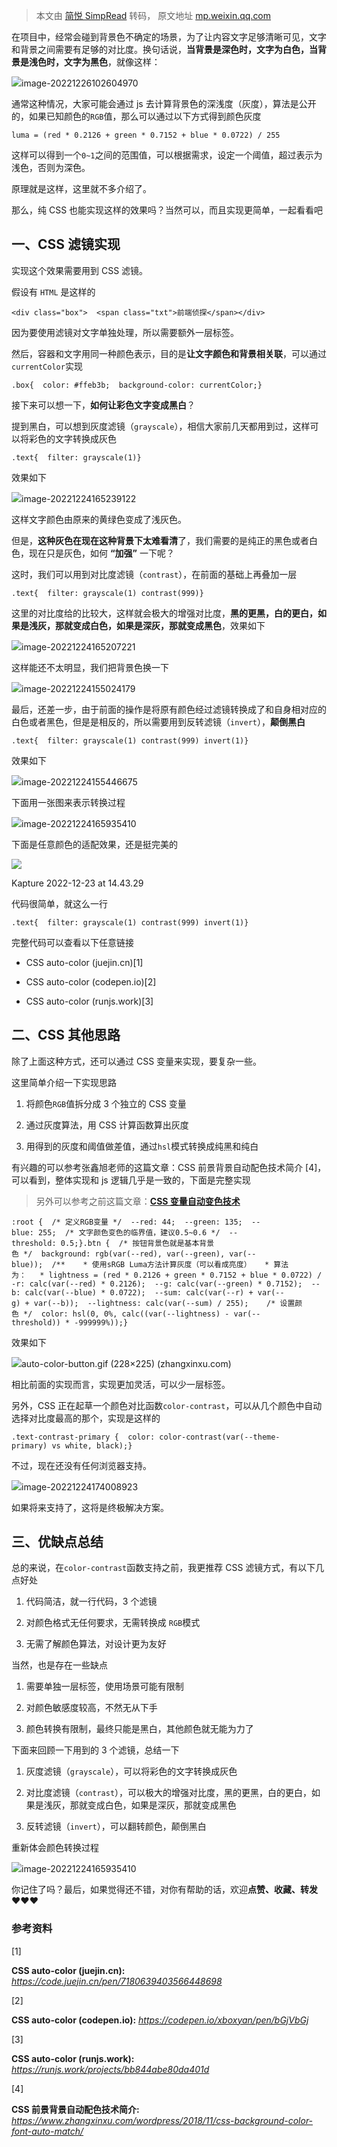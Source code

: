 > 本文由 [简悦 SimpRead](http://ksria.com/simpread/) 转码， 原文地址 [mp.weixin.qq.com](https://mp.weixin.qq.com/s/WwabyGng-NO-kJPHI2V-Qw)

在项目中，经常会碰到背景色不确定的场景，为了让内容文字足够清晰可见，文字和背景之间需要有足够的对比度。换句话说，**当背景是深色时，文字为白色，当背景是浅色时，文字为黑色**，就像这样：

![](https://mmbiz.qpic.cn/mmbiz_jpg/xvBbEKrVNtKmn6wDtG9JSbDYFWdJ6WlSSsKCuUGj3f0WkJZKPH62fUgQf7tfteicgibr7Nc8gDeJg8GzEjibq9JFA/640?wx_fmt=jpeg)image-20221226102604970

通常这种情况，大家可能会通过 js 去计算背景色的深浅度（灰度），算法是公开的，如果已知颜色的`RGB`值，那么可以通过以下方式得到颜色灰度

```
luma = (red * 0.2126 + green * 0.7152 + blue * 0.0722) / 255
```

这样可以得到一个`0~1`之间的范围值，可以根据需求，设定一个阈值，超过表示为浅色，否则为深色。

原理就是这样，这里就不多介绍了。

那么，纯 CSS 也能实现这样的效果吗？当然可以，而且实现更简单，一起看看吧

一、CSS 滤镜实现
----------

实现这个效果需要用到 CSS 滤镜。

假设有 `HTML` 是这样的

```
<div class="box">  <span class="txt">前端侦探</span></div>
```

因为要使用滤镜对文字单独处理，所以需要额外一层标签。

然后，容器和文字用同一种颜色表示，目的是**让文字颜色和背景相关联**，可以通过`currentColor`实现

```
.box{  color: #ffeb3b;  background-color: currentColor;}
```

接下来可以想一下，**如何让彩色文字变成黑白**？

提到黑白，可以想到灰度滤镜（`grayscale`），相信大家前几天都用到过，这样可以将彩色的文字转换成灰色

```
.text{  filter: grayscale(1)}
```

效果如下

![](https://mmbiz.qpic.cn/mmbiz_jpg/xvBbEKrVNtKmn6wDtG9JSbDYFWdJ6WlSqgiaVlZSaW8kicxVFlaQj3hRfvUmQGibeVe74mMBGRBeN80yQaXbZQibqw/640?wx_fmt=jpeg)image-20221224165239122

这样文字颜色由原来的黄绿色变成了浅灰色。

但是，**这种灰色在现在这种背景下太难看清**了，我们需要的是纯正的黑色或者白色，现在只是灰色，如何 **“加强”** 一下呢？

这时，我们可以用到对比度滤镜（`contrast`），在前面的基础上再叠加一层

```
.text{  filter: grayscale(1) contrast(999)}
```

这里的对比度给的比较大，这样就会极大的增强对比度，**黑的更黑，白的更白，如果是浅灰，那就变成白色，如果是深灰，那就变成黑色**，效果如下

![](https://mmbiz.qpic.cn/mmbiz_jpg/xvBbEKrVNtKmn6wDtG9JSbDYFWdJ6WlSedPaG7Cic6eqzQuIymRu4xoaCm2IIdIZB3wK07PXuWLLITbnbdF4UWg/640?wx_fmt=jpeg)image-20221224165207221

这样能还不太明显，我们把背景色换一下

![](https://mmbiz.qpic.cn/mmbiz_jpg/xvBbEKrVNtKmn6wDtG9JSbDYFWdJ6WlSX2Ck6jiaqViandsib3yRfvZymJAHjdjPGX00g0lxbNVD1nMvY9Spz4oiag/640?wx_fmt=jpeg)image-20221224155024179

最后，还差一步，由于前面的操作是将原有颜色经过滤镜转换成了和自身相对应的白色或者黑色，但是是相反的，所以需要用到反转滤镜（`invert`），**颠倒黑白**

```
.text{  filter: grayscale(1) contrast(999) invert(1)}
```

效果如下

![](https://mmbiz.qpic.cn/mmbiz_jpg/xvBbEKrVNtKmn6wDtG9JSbDYFWdJ6WlSI0aWS2cVND8qTXoBhrupr6FUMnoZ4zyaWpcIcd5hovfxrocCAhsb8g/640?wx_fmt=jpeg)image-20221224155446675

下面用一张图来表示转换过程

![](https://mmbiz.qpic.cn/mmbiz_jpg/xvBbEKrVNtKmn6wDtG9JSbDYFWdJ6WlSwl4dicI2zcRdV8Jpicd8cQE3AARQQO0Wiay4IQYtVKvVCleQE80gKyFnw/640?wx_fmt=jpeg)image-20221224165935410

下面是任意颜色的适配效果，还是挺完美的

![](https://mmbiz.qpic.cn/mmbiz_gif/xvBbEKrVNtKmn6wDtG9JSbDYFWdJ6WlSuaIibm1oggOv5epvPKT5EeTNqHgen7MqBRnsH9ricbbs9PcaWp4EPhGg/640?wx_fmt=gif)

Kapture 2022-12-23 at 14.43.29

代码很简单，就这么一行

```
.text{  filter: grayscale(1) contrast(999) invert(1)}
```

完整代码可以查看以下任意链接

*   CSS auto-color (juejin.cn)[1]
    
*   CSS auto-color (codepen.io)[2]
    
*   CSS auto-color (runjs.work)[3]
    

二、CSS 其他思路
----------

除了上面这种方式，还可以通过 CSS 变量来实现，要复杂一些。

这里简单介绍一下实现思路

1.  将颜色`RGB`值拆分成 3 个独立的 CSS 变量
    
2.  通过灰度算法，用 CSS 计算函数算出灰度
    
3.  用得到的灰度和阈值做差值，通过`hsl`模式转换成纯黑和纯白
    

有兴趣的可以参考张鑫旭老师的这篇文章：CSS 前景背景自动配色技术简介 [4]，可以看到，整体实现和 js 逻辑几乎是一致的，下面是完整实现

> 另外可以参考之前这篇文章：[**CSS 变量自动变色技术**](http://mp.weixin.qq.com/s?__biz=MzIyMDc1NTYxNg==&mid=2247484975&idx=1&sn=6b254c61413be18105518a85c88dde85&chksm=97c665e0a0b1ecf649e6901b4bf6eb296108275725e4724be3090ed9507ffb0c6f0919d079f3&scene=21#wechat_redirect)

```
:root {  /* 定义RGB变量 */  --red: 44;  --green: 135;  --blue: 255;  /* 文字颜色变色的临界值，建议0.5~0.6 */  --threshold: 0.5;}.btn {  /* 按钮背景色就是基本背景色 */  background: rgb(var(--red), var(--green), var(--blue));  /**    * 使用sRGB Luma方法计算灰度（可以看成亮度）   * 算法为：   * lightness = (red * 0.2126 + green * 0.7152 + blue * 0.0722) / 255  */  --r: calc(var(--red) * 0.2126);  --g: calc(var(--green) * 0.7152);  --b: calc(var(--blue) * 0.0722);  --sum: calc(var(--r) + var(--g) + var(--b));  --lightness: calc(var(--sum) / 255);    /* 设置颜色 */  color: hsl(0, 0%, calc((var(--lightness) - var(--threshold)) * -999999%));}
```

效果如下

![](https://mmbiz.qpic.cn/mmbiz_gif/xvBbEKrVNtKmn6wDtG9JSbDYFWdJ6WlSyhz2JiclbvFCKMwT7MZ9ssW4UWkVfDggz0XRuzWP9GL0nnxzcibIHwog/640?wx_fmt=gif)auto-color-button.gif (228×225) (zhangxinxu.com)

相比前面的实现而言，实现更加灵活，可以少一层标签。

另外，CSS 正在起草一个颜色对比函数`color-contrast`，可以从几个颜色中自动选择对比度最高的那个，实现是这样的

```
.text-contrast-primary {  color: color-contrast(var(--theme-primary) vs white, black);}
```

不过，现在还没有任何浏览器支持。

![](https://mmbiz.qpic.cn/mmbiz_jpg/xvBbEKrVNtKmn6wDtG9JSbDYFWdJ6WlSsdqFhfiaWvX5fZJpvM17sbBs5rDrYlNon7zr6HhQUgWCrrNaMibDmEibg/640?wx_fmt=jpeg)image-20221224174008923

如果将来支持了，这将是终极解决方案。

三、优缺点总结
-------

总的来说，在`color-contrast`函数支持之前，我更推荐 CSS 滤镜方式，有以下几点好处

1.  代码简洁，就一行代码，3 个滤镜
    
2.  对颜色格式无任何要求，无需转换成 `RGB`模式
    
3.  无需了解颜色算法，对设计更为友好
    

当然，也是存在一些缺点

1.  需要单独一层标签，使用场景可能有限制
    
2.  对颜色敏感度较高，不然无从下手
    
3.  颜色转换有限制，最终只能是黑白，其他颜色就无能为力了
    

下面来回顾一下用到的 3 个滤镜，总结一下

1.  灰度滤镜（`grayscale`），可以将彩色的文字转换成灰色
    
2.  对比度滤镜（`contrast`），可以极大的增强对比度，黑的更黑，白的更白，如果是浅灰，那就变成白色，如果是深灰，那就变成黑色
    
3.  反转滤镜（`invert`），可以翻转颜色，颠倒黑白
    

重新体会颜色转换过程

![](https://mmbiz.qpic.cn/mmbiz_jpg/xvBbEKrVNtKmn6wDtG9JSbDYFWdJ6WlSwl4dicI2zcRdV8Jpicd8cQE3AARQQO0Wiay4IQYtVKvVCleQE80gKyFnw/640?wx_fmt=jpeg)image-20221224165935410

你记住了吗？最后，如果觉得还不错，对你有帮助的话，欢迎**点赞、收藏、转发❤❤❤**

### 参考资料

[1]

**CSS auto-color (juejin.cn):** _https://code.juejin.cn/pen/7180639403566448698_

[2]

**CSS auto-color (codepen.io):** _https://codepen.io/xboxyan/pen/bGjVbGj_

[3]

**CSS auto-color (runjs.work):** _https://runjs.work/projects/bb844abe80da401d_

[4]

**CSS 前景背景自动配色技术简介:** _https://www.zhangxinxu.com/wordpress/2018/11/css-background-color-font-auto-match/_